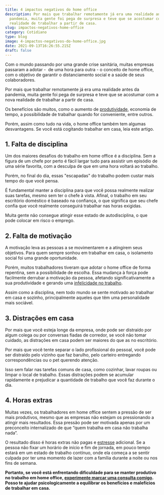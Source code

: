 ```yaml
---
title: 4 impactos negativos do home office
description: Por mais que trabalhar remotamente já era uma realidade antes da
  pandemia, muita gente foi pega de surpresa e teve que se acostumar com a nova
  realidade de trabalhar a partir de casa.
slug: impactos-negativos-home-office
category: Cotidiano
type: blog
image: 4-impactos-negativos-do-home-office.jpg
date: 2021-09-13T16:26:55.215Z
draft: false
---
```


Com o mundo passando por uma grande crise sanitária, muitas empresas passaram a adotar -  de uma hora para outra - o conceito de home office, com o objetivo de garantir o distanciamento social e a saúde de seus colaboradores.

Por mais que trabalhar remotamente já era uma realidade antes da pandemia, muita gente foi pega de surpresa e teve que se acostumar com a nova realidade de trabalhar a partir de casa.

Os benefícios são muitos, como o aumento de [produtividade](https://yuribusin.com.br/como-evitar-a-procrastinacao/), economia de tempo, a possibilidade de trabalhar quando for conveniente, entre outros.

Porém, assim como tudo na vida, o home office também tem algumas desvantagens. Se você está cogitando trabalhar em casa, leia este artigo.

## 1. Falta de disciplina

Um dos maiores desafios do trabalho em home office é a disciplina. Sem a figura de um chefe por perto é fácil largar tudo para assistir um episódio de uma série favorita, com a desculpa de que em uma hora voltará ao trabalho.

Porém, no final do dia, essas "escapadas" do trabalho podem custar mais tempo do que você pensa.

É fundamental manter a disciplina para que você possa realmente realizar suas tarefas, mesmo sem ter o chefe à vista. Afinal, o trabalho em seu escritório doméstico é baseado na confiança, o que significa que seu chefe confia que você realmente conseguirá trabalhar nas horas exigidas.

Muita gente não consegue atingir esse estado de autodisciplina, o que pode colocar em risco o emprego.

## 2. Falta de motivação

A motivação leva as pessoas a se movimentarem e a atingirem seus objetivos. Para quem sempre sonhou em trabalhar em casa, o isolamento social foi uma grande oportunidade.

Porém, muitos trabalhadores tiveram que adotar o home office de forma repentina, sem a possibilidade de escolha. Essa mudança à força pode facilmente derrubar a motivação da pessoa, afetando significativamente a sua produtividade e gerando uma [infelicidade no trabalho](https://yuribusin.com.br/como-combater-a-infelicidade-no-trabalho/).

Assim como a disciplina, nem todo mundo se sente motivado ao trabalhar em casa e sozinho, principalmente aqueles que têm uma personalidade mais sociável.

## 3. Distrações em casa

Por mais que você esteja longe da empresa, onde pode ser distraído por algum colega ou por conversas fiadas de corredor, se você não tomar cuidado, as distrações em casa podem ser maiores do que as no escritório.

Por mais que você tente separar o lado profissional do pessoal, você pode ser distraído pelo vizinho que faz barulho, pelo carteiro entregando correspondências ou o pet querendo atenção.

Isso sem falar nas tarefas comuns de casa, como cozinhar, lavar roupas ou limpar o local de trabalho. Essas distrações podem se acumular rapidamente e prejudicar a quantidade de trabalho que você faz durante o dia.

## 4. Horas extras

Muitas vezes, os trabalhadores em home office sentem a pressão de ser mais produtivos, mesmo que as empresas não estejam os pressionando a atingir mais resultados. Essa pressão pode ser motivada apenas por um preconceito internalizado de que “quem trabalha em casa não trabalha nada”.

O resultado disso é horas extras não pagas e [estresse](https://yuribusin.com.br/5-maneiras-de-se-controlar-o-estresse/) adicional. Se a pessoa não fixar um horário de início e fim de jornada, em pouco tempo estará em um estado de trabalho contínuo, onde ela começa a se sentir culpada por ter uma momento de lazer com a família durante a noite ou nos fins de semana.

**Portanto, se você está enfrentando dificuldade para se manter produtivo no trabalho em home office, [experimente marcar uma consulta comigo](https://yuribusin.com.br/contato/). Posso te ajudar psicologicamente a equilibrar os benefícios e malefícios de trabalhar em casa.**

